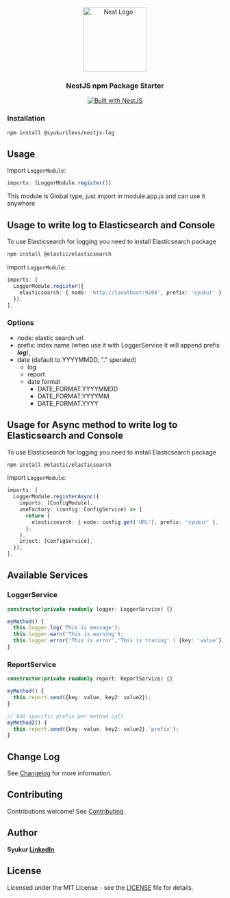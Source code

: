 <h1 align="center"></h1>

<div align="center">
  <a href="http://nestjs.com/" target="_blank">
    <img src="https://nestjs.com/img/logo_text.svg" width="150" alt="Nest Logo" />
  </a>
</div>

<h3 align="center">NestJS npm Package Starter</h3>

<div align="center">
  <a href="https://nestjs.com" target="_blank">
    <img src="https://img.shields.io/badge/built%20with-NestJs-red.svg" alt="Built with NestJS">
  </a>
</div>

### Installation

```bash
npm install @syukurilexs/nestjs-log
```

## Usage
Import `LoggerModule`:

```typescript
imports: [LoggerModule.register()]
```
This module is Global type, just import in module.app.js and can use it anywhere

## Usage to write log to Elasticsearch and Console
To use Elasticsearch for logging you need to install Elasticsearch package

```bash
npm install @elastic/elasticsearch
```

Import `LoggerModule`:

```typescript
imports: [
  LoggerModule.register({
    elasticsearch: { node: 'http://localhost:9200', prefix: 'syukur' },
  }),
],
```

### Options
- node: elastic search url
- prefix: index name (when use it with LoggerService it will append prefix ***log***), 
- date (default to YYYYMMDD, "." sperated)
  - log
  - report
  - date format
    - DATE_FORMAT.YYYYMMDD
    - DATE_FORMAT.YYYYMM
    - DATE_FORMAT.YYYY

## Usage for Async method to write log to Elasticsearch and Console
To use Elasticsearch for logging you need to install Elasticsearch package

```bash
npm install @elastic/elasticsearch
```

Import `LoggerModule`:

```typescript
imports: [
  LoggerModule.registerAsync({
    imports: [ConfigModule],
    useFactory: (config: ConfigService) => {
      return {
        elasticsearch: { node: config.get('URL'), prefix: 'syukur' },
      };
    },
    inject: [ConfigService],
  }),
],
```
## Available Services 
### LoggerService
```typescript
constructor(private readonly logger: LoggerService) {}

myMethod() {
  this.logger.log('This is message');
  this.logger.warn('This is warning');
  this.logger.error('This is error','This is tracing' | {key: 'value'});
}
```
### ReportService
```typescript
constructor(private readonly report: ReportService) {}

myMethod() {
  this.report.send({key: value, key2: value2});
}

// Add specific prefix per method call
myMethod2() {
  this.report.send({key: value, key2: value2},'prefix');
}
```

## Change Log

See [Changelog](CHANGELOG.md) for more information.

## Contributing

Contributions welcome! See [Contributing](CONTRIBUTING.md).

## Author

**Syukur [LinkedIn](https://www.linkedin.com/in/syukurilexs/)**

## License

Licensed under the MIT License - see the [LICENSE](LICENSE) file for details.
